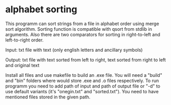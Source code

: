 # alphabet sorting
This programm can sort strings from a file in alphabet order using merge sort algorithm. Sorting function is compatible with qsort from stdlib in arguments. Also there are two comparators for sorting in right-to-left and left-to-right order.

Input:  txt file with text (only english letters and ancillary symbols)

Output: txt file with text sorted from left to right, text sorted from right to left and original text


Install all files and use makefile to build an .exe file. You will need a "build" and "bin" folders where would store .exe and .o files respectively.
To run programm you need to add path of input and path of output file or "-d" to use default variants (it's "onegin.txt" and "sorted.txt"). 
You need to have mentioned files stored in the given path.

